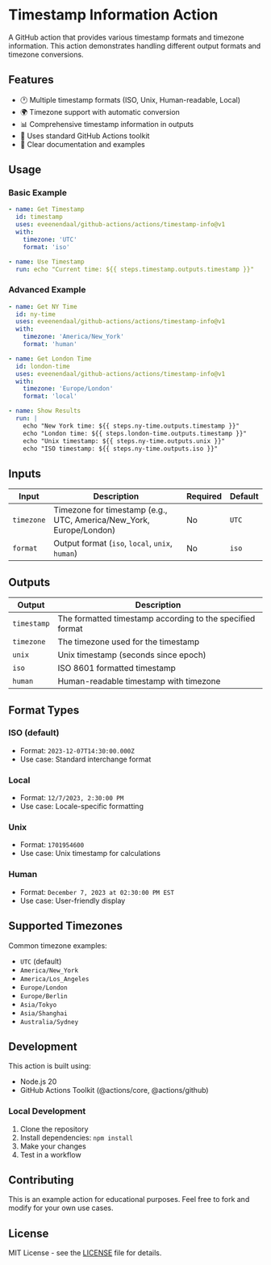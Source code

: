 # Timestamp Information Action

A GitHub action that provides various timestamp formats and timezone information. This action demonstrates handling different output formats and timezone conversions.

## Features

- 🕐 Multiple timestamp formats (ISO, Unix, Human-readable, Local)
- 🌍 Timezone support with automatic conversion
- 📊 Comprehensive timestamp information in outputs
- 🔧 Uses standard GitHub Actions toolkit
- 📖 Clear documentation and examples

## Usage

### Basic Example

```yaml
- name: Get Timestamp
  id: timestamp
  uses: eveenendaal/github-actions/actions/timestamp-info@v1
  with:
    timezone: 'UTC'
    format: 'iso'

- name: Use Timestamp
  run: echo "Current time: ${{ steps.timestamp.outputs.timestamp }}"
```

### Advanced Example

```yaml
- name: Get NY Time
  id: ny-time
  uses: eveenendaal/github-actions/actions/timestamp-info@v1
  with:
    timezone: 'America/New_York'
    format: 'human'

- name: Get London Time
  id: london-time
  uses: eveenendaal/github-actions/actions/timestamp-info@v1
  with:
    timezone: 'Europe/London'
    format: 'local'

- name: Show Results
  run: |
    echo "New York time: ${{ steps.ny-time.outputs.timestamp }}"
    echo "London time: ${{ steps.london-time.outputs.timestamp }}"
    echo "Unix timestamp: ${{ steps.ny-time.outputs.unix }}"
    echo "ISO timestamp: ${{ steps.ny-time.outputs.iso }}"
```

## Inputs

| Input | Description | Required | Default |
|-------|-------------|----------|---------|
| `timezone` | Timezone for timestamp (e.g., UTC, America/New_York, Europe/London) | No | `UTC` |
| `format` | Output format (`iso`, `local`, `unix`, `human`) | No | `iso` |

## Outputs

| Output | Description |
|--------|-------------|
| `timestamp` | The formatted timestamp according to the specified format |
| `timezone` | The timezone used for the timestamp |
| `unix` | Unix timestamp (seconds since epoch) |
| `iso` | ISO 8601 formatted timestamp |
| `human` | Human-readable timestamp with timezone |

## Format Types

### ISO (default)
- Format: `2023-12-07T14:30:00.000Z`
- Use case: Standard interchange format

### Local
- Format: `12/7/2023, 2:30:00 PM`
- Use case: Locale-specific formatting

### Unix
- Format: `1701954600`
- Use case: Unix timestamp for calculations

### Human
- Format: `December 7, 2023 at 02:30:00 PM EST`
- Use case: User-friendly display

## Supported Timezones

Common timezone examples:
- `UTC` (default)
- `America/New_York`
- `America/Los_Angeles`
- `Europe/London`
- `Europe/Berlin`
- `Asia/Tokyo`
- `Asia/Shanghai`
- `Australia/Sydney`

## Development

This action is built using:
- Node.js 20
- GitHub Actions Toolkit (@actions/core, @actions/github)

### Local Development

1. Clone the repository
2. Install dependencies: `npm install`
3. Make your changes
4. Test in a workflow

## Contributing

This is an example action for educational purposes. Feel free to fork and modify for your own use cases.

## License

MIT License - see the [LICENSE](../../LICENSE) file for details.